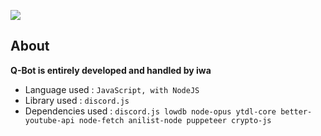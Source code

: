 ![](https://iwa.sh/img/q-bot_logo.png)

## About

**Q-Bot is entirely developed and handled by iwa**

- Language used : `JavaScript, with NodeJS`
- Library used : `discord.js`
- Dependencies used : `discord.js lowdb node-opus ytdl-core better-youtube-api node-fetch anilist-node puppeteer crypto-js`
